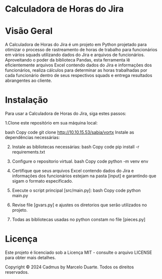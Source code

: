 # Calculadora de Horas do Jira

# Visão Geral
A Calculadora de Horas do Jira é um projeto em Python projetado para otimizar o processo de rastreamento de horas de trabalho para funcionários em vários squads utilizando dados do Jira e arquivos de funcionários. Aproveitando o poder da biblioteca Pandas, esta ferramenta lê eficientemente arquivos Excel contendo dados do Jira e informações dos funcionários, realiza cálculos para determinar as horas trabalhadas por cada funcionário dentro de seus respectivos squads e entrega resultados abrangentes ao cliente.

# Instalação
Para usar a Calculadora de Horas do Jira, siga estes passos:

1.Clone este repositório em sua máquina local:

bash
Copy code
git clone http://10.10.15.53/sabia/vortx
Instale as dependências necessárias:

2. Instale as bibliotecas necessárias:
bash
Copy code
pip install -r requirements.txt

3. Configure o repositorio virtual.
bash
Copy code
python -m venv env

4. Certifique que seus arquivos Excel contendo dados do Jira e informações dos funcionários estejam na pasta [input] e garantindo que sigam o formato especificado.

5. Execute o script principal [src/main.py]:
bash
Copy code
python main.py

6. Revise file [gvars.py] e ajustes os diretorios que serão utilizados no projeto.

7. Todas as bibliotecas usadas no python constam no file [pieces.py]


# Licença
Este projeto é licenciado sob a Licença MIT - consulte o arquivo LICENSE para obter mais detalhes.

Copyright © 2024 Cadmus by Marcelo Duarte. Todos os direitos reservados.